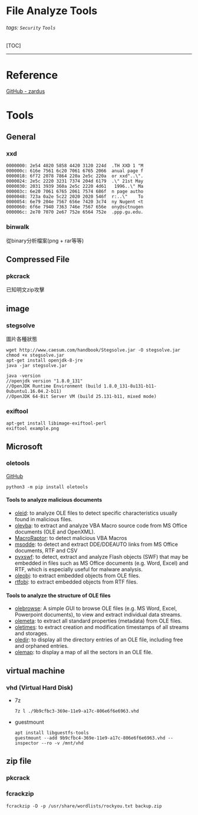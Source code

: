 # File Analyze Tools
###### tags: `Security` `Tools`
[TOC]

---

# Reference
[GitHub - zardus](https://github.com/zardus/ctf-tools)

# Tools
## General
### xxd
```
0000000: 2e54 4820 5858 4420 3120 224d  .TH XXD 1 "M
000000c: 616e 7561 6c20 7061 6765 2066  anual page f
0000018: 6f72 2078 7864 220a 2e5c 220a  or xxd"..\".
0000024: 2e5c 2220 3231 7374 204d 6179  .\" 21st May
0000030: 2031 3939 360a 2e5c 2220 4d61   1996..\" Ma
000003c: 6e20 7061 6765 2061 7574 686f  n page autho
0000048: 723a 0a2e 5c22 2020 2020 546f  r:..\"    To
0000054: 6e79 204e 7567 656e 7420 3c74  ny Nugent <t
0000060: 6f6e 7940 7363 746e 7567 656e  ony@sctnugen
000006c: 2e70 7070 2e67 752e 6564 752e  .ppp.gu.edu.
```

### binwalk
從binary分析檔案(png + rar等等)

## Compressed File
### pkcrack
已知明文zip攻擊

## image
### stegsolve
圖片各種狀態
```shell=
wget http://www.caesum.com/handbook/Stegsolve.jar -O stegsolve.jar
chmod +x stegsolve.jar
apt-get install openjdk-8-jre
java -jar stegsolve.jar 

java -version 
//openjdk version "1.8.0_131"
//OpenJDK Runtime Environment (build 1.8.0_131-8u131-b11-0ubuntu1.16.04.2-b11)
//OpenJDK 64-Bit Server VM (build 25.131-b11, mixed mode)
```

### exiftool
```
apt-get install libimage-exiftool-perl
exiftool example.png
```

## Microsoft
### oletools
[GitHub](https://github.com/decalage2/oletools)
```
python3 -m pip install oletools
```
#### Tools to analyze malicious documents
- [oleid](https://github.com/decalage2/oletools/wiki/oleid): to analyze OLE files to detect specific characteristics usually found in malicious files.
- [olevba](https://github.com/decalage2/oletools/wiki/olevba): to extract and analyze VBA Macro source code from MS Office documents (OLE and OpenXML).
- [MacroRaptor](https://github.com/decalage2/oletools/wiki/mraptor): to detect malicious VBA Macros
- [msodde](https://github.com/decalage2/oletools/wiki/msodde): to detect and extract DDE/DDEAUTO links from MS Office documents, RTF and CSV
- [pyxswf](https://github.com/decalage2/oletools/wiki/pyxswf): to detect, extract and analyze Flash objects (SWF) that may
  be embedded in files such as MS Office documents (e.g. Word, Excel) and RTF,
  which is especially useful for malware analysis.
- [oleobj](https://github.com/decalage2/oletools/wiki/oleobj): to extract embedded objects from OLE files.
- [rtfobj](https://github.com/decalage2/oletools/wiki/rtfobj): to extract embedded objects from RTF files.

#### Tools to analyze the structure of OLE files
- [olebrowse](https://github.com/decalage2/oletools/wiki/olebrowse): A simple GUI to browse OLE files (e.g. MS Word, Excel, Powerpoint documents), to
  view and extract individual data streams.
- [olemeta](https://github.com/decalage2/oletools/wiki/olemeta): to extract all standard properties (metadata) from OLE files.
- [oletimes](https://github.com/decalage2/oletools/wiki/oletimes): to extract creation and modification timestamps of all streams and storages.
- [oledir](https://github.com/decalage2/oletools/wiki/oledir): to display all the directory entries of an OLE file, including free and orphaned entries.
- [olemap](https://github.com/decalage2/oletools/wiki/olemap): to display a map of all the sectors in an OLE file.

## virtual machine
### vhd (Virtual Hard Disk)
- 7z
    ```
    7z l ./9b9cfbc3-369e-11e9-a17c-806e6f6e6963.vhd
    ```
- guestmount
    ```
    apt install libguestfs-tools
    guestmount --add 9b9cfbc4-369e-11e9-a17c-806e6f6e6963.vhd --inspector --ro -v /mnt/vhd
    ```

## zip file
### pkcrack
### fcrackzip
```
fcrackzip -D -p /usr/share/wordlists/rockyou.txt backup.zip
```